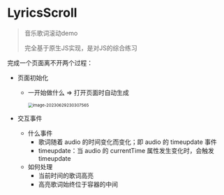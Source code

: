 # LyricsScroll

> 音乐歌词滚动demo
>
> 完全基于原生JS实现，是对JS的综合练习

完成一个页面离不开两个过程：

- 页面初始化

  - 一开始做什么 => 打开页面时自动生成

    <img src="https://gitee.com/luying61/note-pic/raw/master/picture/image-20230629230307565.png" alt="image-20230629230307565" style="zoom:67%;" />

- 交互事件

  - 什么事件
    - 歌词随着 audio 的时间变化而变化；即 audio 的 timeupdate 事件
    - timeupdate：当 audio 的 currentTime 属性发生变化时，会触发 timeupdate
  - 如何处理
    - 当前时间的歌词高亮
    - 高亮歌词始终位于容器的中间